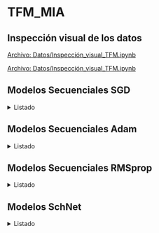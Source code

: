 # TFM_MIA
## Inspección visual de los datos
[Archivo: Datos/Inspección_visual_TFM.ipynb](https://nbviewer.jupyter.org/github/chusoHub/TFM_MIA/blob/main/Datos/Inspección_visual_TFM.ipynb)

<a href="https://nbviewer.jupyter.org/github/chusoHub/TFM_MIA/blob/main/Datos/Inspección_visual_TFM.ipynb" target="_blank">Archivo: Datos/Inspección_visual_TFM.ipynb</a>


## Modelos Secuenciales SGD
<details>
<summary>Listado</summary>
<!--All you need is a blank line-->

### Modelo SGD 1
*   3 capas ocultas densas de 200, 500 y 500 unidades
*   Activación 'Relu'
*   SGD Learning Rate 1e-2
*   2000 epochs

Validación:
*   loss (mse): 1.7178e-05 
*   mean_absolute_error: 0.0017

Test:
*   loss (mse): 4.8378e-04
*   mean_absolute_error: 0.0022

[Archivo: Modelos_Secuencial/TFM_seq_3cv1.ipynb](https://nbviewer.jupyter.org/github/chusoHub/TFM_MIA/blob/main/Modelos_Secuencial/TFM_seq_3cv1.ipynb)
### Modelo SGD 2
*   3 capas ocultas densas de 200, 500 y 500 unidades
*   Activación 'Relu'
*   SGD Learning Rate 1e-2
*   2000 epochs
*   Reentrenamiento 1e-4 100 epochs
*   Reentrenamiento 1e-6 100 epochs
*   Reentrenamiento 1e-8 100 epochs

Validación:
*   loss (mse): 1.6339e-05  
*   mean_absolute_error: 0.0016 

Test:
*   loss (mse): 4.8143e-04 
*   mean_absolute_error: 0.0021

[Archivo: Modelos_Secuencial/TFM_seq_3cv4.ipynb](https://nbviewer.jupyter.org/github/chusoHub/TFM_MIA/blob/main/Modelos_Secuencial/TFM_seq_3cv4.ipynb)
### Modelo SGD 3
*   3 capas ocultas densas de 200, 500 y 500 unidades
*   Activación 'Relu'
*   SGD Learning Rate 1e-6
*   2000 epochs

Validación:
*   loss (mse): 0.0705 
*   mean_absolute_error: 0.1821  

Test:
*   loss (mse): 0.0363 
*   mean_absolute_error: 0.1458 

[Archivo: Modelos_Secuencial/TFM_seq_3cv5.ipynb](https://nbviewer.jupyter.org/github/chusoHub/TFM_MIA/blob/main/Modelos_Secuencial/TFM_seq_3cv5.ipynb)
</details>

## Modelos Secuenciales Adam
<details>
<summary>Listado</summary>

### Modelo Adam  1
*   3 capas ocultas densas de 200, 500 y 500 unidades
*   Activación 'Relu'
*   Adam Learning Rate 1e-2

Validación:
*   loss (mse): 2.8247e-05 
*   mean_absolute_error: 0.0039 

Test:
*   loss (mse): 4.8438e-04 
*   mean_absolute_error: 0.0047 

[Archivo: Modelos_Secuencial/TFM_seq_3cv3.ipynb](https://nbviewer.jupyter.org/github/chusoHub/TFM_MIA/blob/main/Modelos_Secuencial/TFM_seq_3cv3.ipynb)

</details>


## Modelos Secuenciales RMSprop
<details>
<summary>Listado</summary>

### Modelo RMSprop  1
*   3 capas ocultas densas de 200, 500 y 500 unidades
*   Activación 'Relu'
*   RMSprop Learning Rate 1e-2

Validación:
*   loss (mse): 6.8896e-05 
*   mean_absolute_error: 0.0056

Test:
*   loss (mse): 5.3990e-04 
*   mean_absolute_error: 0.0057 

[Archivo: Modelos_Secuencial/TFM_seq_3cv2.ipynb](https://nbviewer.jupyter.org/github/chusoHub/TFM_MIA/blob/main/Modelos_Secuencial/TFM_seq_3cv2.ipynb)


</details>


## Modelos SchNet
<details>
<summary>Listado</summary>

### Modelo SchNet  1
*   n_atom_basis=30
*   n_filters=30
*   n_gaussians=20
*   n_interactions=5
*   cutoff=4.
*   cutoff_network=HardCutoff


Validación:
*   mean_absolute_error: 0.005676

Test:
*   mean_absolute_error: 0.005525

[Archivo: Modelos_Schnet/SchNet_H2O_6.ipynb](https://nbviewer.jupyter.org/github/chusoHub/TFM_MIA/blob/main/Modelos_Schnet/SchNet_H2O_6.ipynb)


</details>
